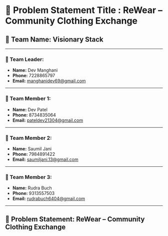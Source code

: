 # 🧵 Problem Statement Title : ReWear – Community Clothing Exchange

## 🧠 Team Name: Visionary Stack

---

### 👤 Team Leader:
- **Name:** Dev Manghani  
- **Phone:** 7228865797  
- **Email:** manghanidev69@gmail.com

---

### 👥 Team Member 1:
- **Name:** Dev Patel  
- **Phone:** 8734835064  
- **Email:** pateldev21304@gmail.com

---

### 👥 Team Member 2:
- **Name:** Saumil Jani  
- **Phone:** 7984891422  
- **Email:** saumiljani.13@gmail.com

---

### 👥 Team Member 3:
- **Name:** Rudra Buch  
- **Phone:** 9313557503  
- **Email:** rudrabuch6404@gmail.com

---

## 📌 Problem Statement: ReWear – Community Clothing Exchange

